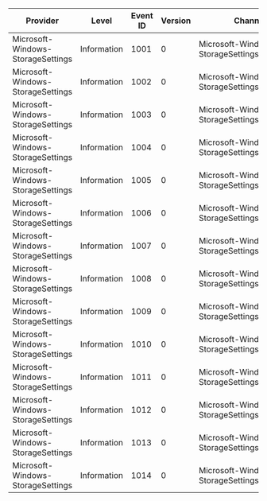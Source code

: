 Provider                           |  Level        |  Event ID  |  Version  |  Channel                                       |  Task  |  Opcode  |  Keyword  |  Message
-----------------------------------|---------------|------------|-----------|------------------------------------------------|--------|----------|-----------|-----------------------------
Microsoft-Windows-StorageSettings  |  Information  |  1001      |  0        |  Microsoft-Windows-StorageSettings/Diagnostic  |        |          |           |  Storage usage breakdown.
Microsoft-Windows-StorageSettings  |  Information  |  1002      |  0        |  Microsoft-Windows-StorageSettings/Diagnostic  |        |          |           |  Category action.
Microsoft-Windows-StorageSettings  |  Information  |  1003      |  0        |  Microsoft-Windows-StorageSettings/Diagnostic  |        |          |           |  Volume usage overview.
Microsoft-Windows-StorageSettings  |  Information  |  1004      |  0        |  Microsoft-Windows-StorageSettings/Diagnostic  |        |          |           |  Device volume count.
Microsoft-Windows-StorageSettings  |  Information  |  1005      |  0        |  Microsoft-Windows-StorageSettings/Diagnostic  |        |          |           |  Completing initialisation.
Microsoft-Windows-StorageSettings  |  Information  |  1006      |  0        |  Microsoft-Windows-StorageSettings/Diagnostic  |        |          |           |  Iterating cleanup plug-ins.
Microsoft-Windows-StorageSettings  |  Information  |  1007      |  0        |  Microsoft-Windows-StorageSettings/Diagnostic  |        |          |           |  Iterating cleanup plug-ins.
Microsoft-Windows-StorageSettings  |  Information  |  1008      |  0        |  Microsoft-Windows-StorageSettings/Diagnostic  |        |          |           |  Iterating cleanup plug-ins.
Microsoft-Windows-StorageSettings  |  Information  |  1009      |  0        |  Microsoft-Windows-StorageSettings/Diagnostic  |        |          |           |  Iterating cleanup plug-ins.
Microsoft-Windows-StorageSettings  |  Information  |  1010      |  0        |  Microsoft-Windows-StorageSettings/Diagnostic  |        |          |           |  Scanning cleanup plug-ins.
Microsoft-Windows-StorageSettings  |  Information  |  1011      |  0        |  Microsoft-Windows-StorageSettings/Diagnostic  |        |          |           |  Completing scan.
Microsoft-Windows-StorageSettings  |  Information  |  1012      |  0        |  Microsoft-Windows-StorageSettings/Diagnostic  |        |          |           |  Completing cleanup.
Microsoft-Windows-StorageSettings  |  Information  |  1013      |  0        |  Microsoft-Windows-StorageSettings/Diagnostic  |        |          |           |  Purge cleanup plug-ins.
Microsoft-Windows-StorageSettings  |  Information  |  1014      |  0        |  Microsoft-Windows-StorageSettings/Diagnostic  |        |          |           |  Purge cleanup plug-ins.